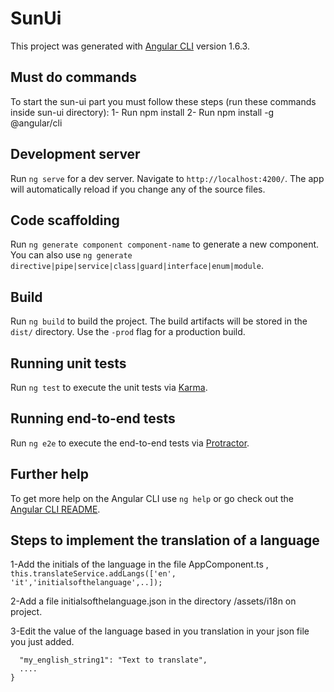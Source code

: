 # SunUi

This project was generated with [Angular CLI](https://github.com/angular/angular-cli) version 1.6.3.

## Must do commands
To start the sun-ui part you must follow these steps (run these commands inside sun-ui directory):
	1- Run npm install
	2- Run npm install -g @angular/cli

## Development server

Run `ng serve` for a dev server. Navigate to `http://localhost:4200/`. The app will automatically reload if you change any of the source files.

## Code scaffolding

Run `ng generate component component-name` to generate a new component. You can also use `ng generate directive|pipe|service|class|guard|interface|enum|module`.

## Build

Run `ng build` to build the project. The build artifacts will be stored in the `dist/` directory. Use the `-prod` flag for a production build.

## Running unit tests

Run `ng test` to execute the unit tests via [Karma](https://karma-runner.github.io).

## Running end-to-end tests

Run `ng e2e` to execute the end-to-end tests via [Protractor](http://www.protractortest.org/).

## Further help

To get more help on the Angular CLI use `ng help` or go check out the [Angular CLI README](https://github.com/angular/angular-cli/blob/master/README.md).

## Steps to implement the translation of a language

1-Add the initials of the language in the file AppComponent.ts ,
`this.translateService.addLangs(['en', 'it','initialsofthelanguage',..]);`

2-Add a file initialsofthelanguage.json in the directory /assets/i18n on project.

3-Edit the value of the language based in you translation in your json file you just added.

````bash{
  "my_english_string1": "Text to translate",
  ....
}
````